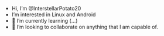- Hi, I’m @InterstellarPotato20
- I’m interested in Linux and Android
- 🌱 I’m currently learning (...)
- 👥 I’m looking to collaborate on anything that I am capable of.

<!---
InterstellarPotato20/InterstellarPotato20 is a ✨ special ✨ repository because its `README.md` (this file) appears on your GitHub profile.
You can click the Preview link to take a look at your changes.
--->

